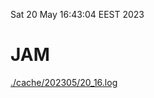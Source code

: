 Sat 20 May 16:43:04 EEST 2023
# JAM
<a href='./cache/202305/20_16.log'>./cache/202305/20_16.log</a>
